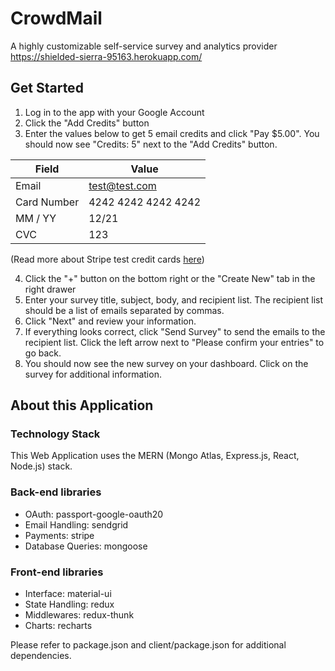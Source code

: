 # CrowdMail

A highly customizable self-service survey and analytics provider
https://shielded-sierra-95163.herokuapp.com/

## Get Started

1. Log in to the app with your Google Account 
2. Click the "Add Credits" button
3. Enter the values below to get 5 email credits and click "Pay $5.00". You should now see "Credits: 5" next to the "Add Credits" button.

| Field | Value |
| ----------- | ----------- |
| Email | test@test.com |
| Card Number | 4242 4242 4242 4242 |
| MM / YY | 12/21 |
| CVC | 123 |

(Read more about Stripe test credit cards [here](https://stripe.com/docs/testing))

4. Click the "+" button on the bottom right or the "Create New" tab in the right drawer
5. Enter your survey title, subject, body, and recipient list. The recipient list should be a list of emails separated by commas.
6. Click "Next" and review your information. 
7. If everything looks correct, click "Send Survey" to send the emails to the recipient list. Click the left arrow next to "Please confirm your entries" to go back.
8. You should now see the new survey on your dashboard. Click on the survey for additional information. 

## About this Application

### Technology Stack 
This Web Application uses the MERN (Mongo Atlas, Express.js, React, Node.js) stack.
### Back-end libraries
- OAuth: passport-google-oauth20
- Email Handling: sendgrid 
- Payments: stripe 
- Database Queries: mongoose
### Front-end libraries
- Interface: material-ui
- State Handling: redux
- Middlewares: redux-thunk
- Charts: recharts

Please refer to package.json and client/package.json for additional dependencies.
